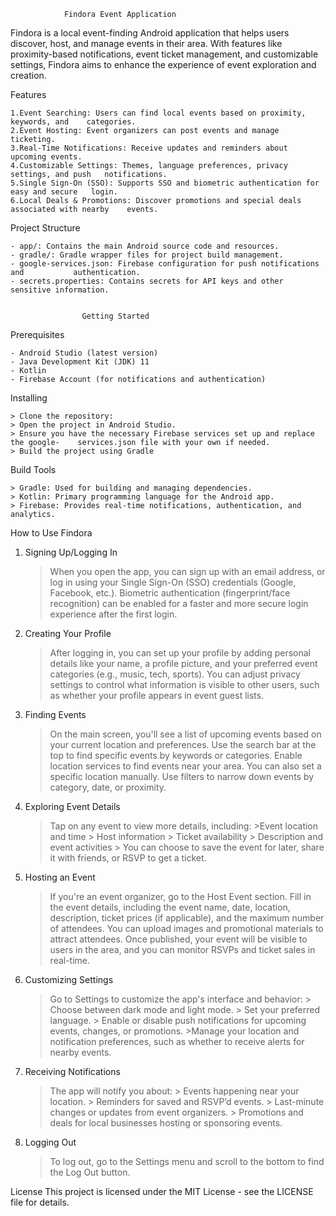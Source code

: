 				Findora Event Application 

Findora is a local event-finding Android application that helps users discover, host, and manage events in their area. With features like proximity-based notifications, event ticket management, and customizable settings, Findora aims to enhance the experience of event exploration and creation. 


Features

	1.Event Searching: Users can find local events based on proximity, keywords, and 	categories.
	2.Event Hosting: Event organizers can post events and manage ticketing.
	3.Real-Time Notifications: Receive updates and reminders about upcoming events.
	4.Customizable Settings: Themes, language preferences, privacy settings, and push 	notifications.
	5.Single Sign-On (SSO): Supports SSO and biometric authentication for easy and secure 	login.
	6.Local Deals & Promotions: Discover promotions and special deals associated with nearby 	events. 


Project Structure

	- app/: Contains the main Android source code and resources.
	- gradle/: Gradle wrapper files for project build management.
	- google-services.json: Firebase configuration for push notifications and 		  	authentication.
	- secrets.properties: Contains secrets for API keys and other sensitive information.

					
					Getting Started 

Prerequisites

	- Android Studio (latest version)
	- Java Development Kit (JDK) 11
	- Kotlin
	- Firebase Account (for notifications and authentication) 

Installing

	> Clone the repository:
	> Open the project in Android Studio.
	> Ensure you have the necessary Firebase services set up and replace the google-	services.json file with your own if needed.
	> Build the project using Gradle

Build Tools

	> Gradle: Used for building and managing dependencies.
	> Kotlin: Primary programming language for the Android app.
	> Firebase: Provides real-time notifications, authentication, and analytics.

How to Use Findora

1. Signing Up/Logging In
	> When you open the app, you can sign up with an email address, or log in using your 	Single Sign-On (SSO) credentials (Google, Facebook, etc.).
	> Biometric authentication (fingerprint/face recognition) can be enabled for a faster 	and more secure login experience after the first login.

2. Creating Your Profile
	> After logging in, you can set up your profile by adding personal details like your 	name, a profile picture, and your preferred event categories (e.g., music, tech, 	sports).
	> You can adjust privacy settings to control what information is visible to other users, 	such as whether your profile appears in event guest lists. 

3. Finding Events
	> On the main screen, you'll see a list of upcoming events based on your current 	location and preferences.
	> Use the search bar at the top to find specific events by keywords or categories.
	> Enable location services to find events near your area. You can also set a specific 	location manually.
	> Use filters to narrow down events by category, date, or proximity.
4. Exploring Event Details

	> Tap on any event to view more details, including:
		>Event location and time
		> Host information
		> Ticket availability
		> Description and event activities
		> You can choose to save the event for later, share it with friends, or RSVP to 		  get a ticket.

5. Hosting an Event
	> If you're an event organizer, go to the Host Event section.
	> Fill in the event details, including the event name, date, location, description, 	ticket prices (if applicable), and the maximum number of attendees.
	> You can upload images and promotional materials to attract attendees.
	> Once published, your event will be visible to users in the area, and you can monitor 	RSVPs and ticket sales in real-time. 

6. Customizing Settings
	> Go to Settings to customize the app's interface and behavior:
		> Choose between dark mode and light mode.
		> Set your preferred language.
		> Enable or disable push notifications for upcoming events, changes, or 		 	promotions.
		>Manage your location and notification preferences, such as whether to receive 			alerts for nearby events.
 
7. Receiving Notifications
	> The app will notify you about:
		> Events happening near your location.
		> Reminders for saved and RSVP’d events.
		> Last-minute changes or updates from event organizers.
		> Promotions and deals for local businesses hosting or sponsoring events.

8. Logging Out
	> To log out, go to the Settings menu and scroll to the bottom to find the Log Out 	button.


License
This project is licensed under the MIT License - see the LICENSE file for details.

